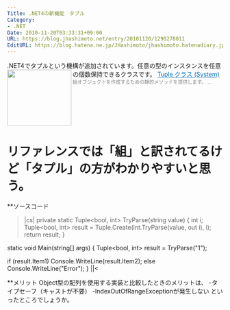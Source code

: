 ```yaml
---
Title: .NET4の新機能　タプル
Category:
- .NET
Date: 2010-11-20T03:33:31+09:00
URL: https://blog.jhashimoto.net/entry/20101120/1290278011
EditURL: https://blog.hatena.ne.jp/JHashimoto/jhashimoto.hatenadiary.jp/atom/entry/12921228815717258524
---
```


.NET4でタプルという機構が追加されています。任意の型のインスタンスを任意の個数保持できるクラスです。
<a href="http://msdn.microsoft.com/ja-jp/library/system.tuple.aspx" target="_blank"><img class="alignleft" align="left" border="0" src="http://capture.heartrails.com/150x130/shadow?http://msdn.microsoft.com/ja-jp/library/system.tuple.aspx" alt="" width="150" height="130" /></a><a style="color:#0070C5;" href="http://msdn.microsoft.com/ja-jp/library/system.tuple.aspx" target="_blank">Tuple クラス (System)</a><a href="http://b.hatena.ne.jp/entry/http://msdn.microsoft.com/ja-jp/library/system.tuple.aspx" target="_blank"><img border="0" src="http://b.hatena.ne.jp/entry/image/http://msdn.microsoft.com/ja-jp/library/system.tuple.aspx" alt="" /></a><br><span style="color: #808080;font-size: 80%;">組オブジェクトを作成するための静的メソッドを提供します。 ...</span><br style="clear:both;" />

# リファレンスでは「組」と訳されてるけど「タプル」の方がわかりやすいと思う。

**ソースコード
>|cs|
private static Tuple<bool, int> TryParse(string value) {
    int i;
    Tuple<bool, int> result = Tuple.Create(int.TryParse(value, out i), i);
    return result;
}

static void Main(string[] args) {
   Tuple<bool, int> result = TryParse("1");

   if (result.Item1)
       Console.WriteLine(result.Item2);
   else
       Console.WriteLine("Error");
}
||<

**メリット
Object型の配列を使用する実装と比較したときのメリットは、
-タイプセーフ（キャストが不要）
-IndexOutOfRangeExceptionが発生しない
といったところでしょうか。
